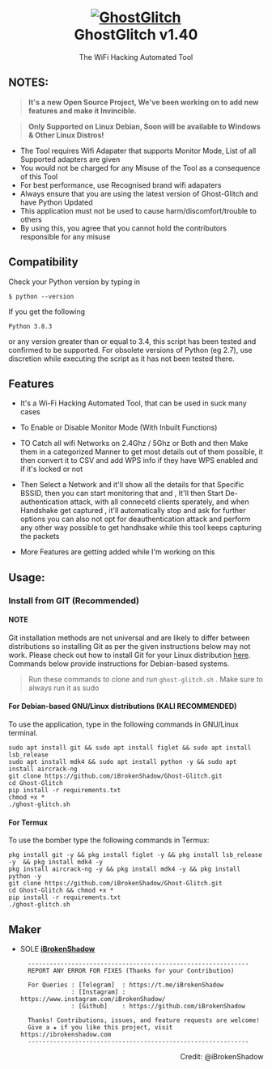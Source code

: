 <h1 align="center">
  <br>
  <a href="https://github.com/iBrokenShadow/GhostGlitch"><img src="https://i.ibb.co/F4HBKqm/TBomb.png" alt="GhostGlitch"></a>
  <br>
  GhostGlitch v1.40
  <br>
</h1>


<p align="center">The WiFi Hacking Automated Tool</p>

## NOTES:

> **It's a new Open Source Project, We've been working on to add new features and make it Invincible.**

> **Only Supported on Linux Debian, Soon will be available to Windows & Other Linux Distros!**


- The Tool requires Wifi Adapater that supports Monitor Mode, List of all Supported adapters are given
- You would not be charged for any Misuse of the Tool as a consequence of this Tool
- For best performance, use Recognised brand wifi adapaters
- Always ensure that you are using the latest version of Ghost-Glitch and have Python Updated
- This application must not be used to cause harm/discomfort/trouble to others
- By using this, you agree that you cannot hold the contributors responsible for any misuse



## Compatibility
Check your Python version by typing in
```shell script
$ python --version
```
If you get the following
```shell script
Python 3.8.3
```
or any version greater than or equal to 3.4, this script has been tested and confirmed to be supported. For obsolete versions of Python (eg 2.7), use discretion while executing the script as it has not been tested there.

## Features

+ It's a Wi-Fi Hacking Automated Tool, that can be used in suck many cases
+ To Enable or Disable Monitor Mode (With Inbuilt Functions)
+ TO Catch all wifi Networks on 2.4Ghz / 5Ghz or Both and then Make them in a categorized Manner to get most details out of them possible,
  it then convert it to CSV and add WPS info if they have WPS enabled and if it's locked or not

+ Then Select a Network and it'll show all the details for that Specific BSSID, then you can start monitoring that and , It'll then Start 
  De-authentication attack, with all connecetd clients sperately, and when Handshake get captured , it'll automatically stop and ask for further options
  you can also not opt for deauthentication attack and perform any other way possible to get handhsake while this tool keeps capturing the packets 

+ More Features are getting added while I'm working on this


## Usage:

### Install from GIT (Recommended)
#### NOTE 

Git installation methods are not universal and are likely to differ between distributions so installing Git as per the given instructions below may not work. Please check out how to install Git for your Linux distribution [here](https://git-scm.com/). Commands below provide instructions for Debian-based systems.

> Run these commands to clone and run `ghost-glitch.sh` .
> Make sure to always run it as sudo


#### For Debian-based GNU/Linux distributions (KALI RECOMMENDED)
To use the application, type in the following commands in GNU/Linux terminal.

```shell script
sudo apt install git && sudo apt install figlet && sudo apt install lsb_release
sudo apt install mdk4 && sudo apt install python -y && sudo apt install aircrack-ng
git clone https://github.com/iBrokenShadow/Ghost-Glitch.git
cd Ghost-Glitch
pip install -r requirements.txt
chmod +x *
./ghost-glitch.sh
```


#### For Termux

To use the bomber type the following commands in Termux:
```shell script
pkg install git -y && pkg install figlet -y && pkg install lsb_release -y  && pkg install mdk4 -y 
pkg install aircrack-ng -y && pkg install mdk4 -y && pkg install python -y
git clone https://github.com/iBrokenShadow/Ghost-Glitch.git
cd Ghost-Glitch && chmod +x *
pip install -r requirements.txt
./ghost-glitch.sh
```




## Maker

- SOLE **[iBrokenShadow](https://github.com/iBrokenShadow)** 

        -------------------------------------------------------------
        REPORT ANY ERROR FOR FIXES (Thanks for your Contribution)

        For Queries : [Telegram]  : https://t.me/iBrokenShadow
                    : [Instagram] : https://www.instagram.com/iBrokenShadow/
                    : [Github]    : https://github.com/iBrokenShadow

        Thanks! Contributions, issues, and feature requests are welcome!  
        Give a ★ if you like this project, visit https://ibrokenshadow.com
        -------------------------------------------------------------

<p align="right"> Credit: @iBrokenShadow </p>
